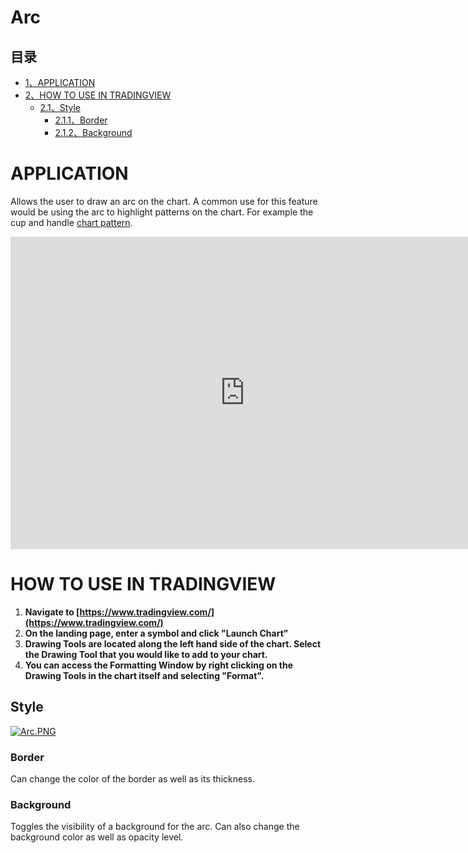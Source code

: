 # Arc

## 目录

-   [1、APPLICATION](#APPLICATION)
-   [2、HOW TO USE IN TRADINGVIEW](#HOW_TO_USE_IN_TRADINGVIEW)
    -   [2.1、Style](#Style)
        -   [2.1.1、Border](#Border)
        -   [2.1.2、Background](#Background)

# APPLICATION

Allows the user to draw an arc on the chart. A common use for this feature would be using the arc to highlight patterns on the chart. For example the cup and handle  [chart pattern](https://www.tradingview.com/wiki/Chart_Pattern "Chart Pattern").

<iframe src="https://www.tradingview.com/embed/arl5nT1L/" frameborder="0" width="750" height="500"></iframe>

# HOW TO USE IN TRADINGVIEW

1.  **Navigate to  [https://www.tradingview.com/](https://www.tradingview.com/)**
2.  **On the landing page, enter a symbol and click "Launch Chart"**
3.  **Drawing Tools are located along the left hand side of the chart. Select the Drawing Tool that you would like to add to your chart.**
4.  **You can access the Formatting Window by right clicking on the Drawing Tools in the chart itself and selecting "Format".**

## Style

[![Arc.PNG](https://wiki-pics.tradingview.com/tv/public/6/64/Arc.PNG)](https://www.tradingview.com/wiki/File:Arc.PNG)

### Border

Can change the color of the border as well as its thickness.

### Background

Toggles the visibility of a background for the arc. Can also change the background color as well as opacity level.